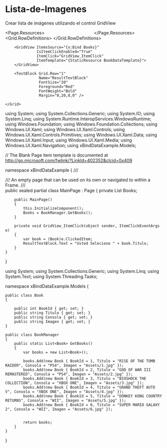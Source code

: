 # Lista-de-Imagenes
Crear lista de imágenes utilizando el control  GridView


<Page
    x:Class="xBindDataExample.MainPage"
    xmlns="http://schemas.microsoft.com/winfx/2006/xaml/presentation"
    xmlns:x="http://schemas.microsoft.com/winfx/2006/xaml"
    xmlns:local="using:xBindDataExample"
    xmlns:d="http://schemas.microsoft.com/expression/blend/2008"
    xmlns:mc="http://schemas.openxmlformats.org/markup-compatibility/2006"
   xmlns:data="using:xBindDataExample.Models"
    mc:Ignorable="d">
    <Page.Resources>
        <DataTemplate x:DataType="data:Book" x:Key="BookDataTemplate">
            <StackPanel HorizontalAlignment="Center">
                <Image Width="150" Source="{x:Bind Imagen}" />
                <TextBlock FontSize="11" Text="{x:Bind Titulo}" HorizontalAlignment="Stretch" />
                <TextBlock FontSize="10" Foreground="Red" Text="{x:Bind Consola}" HorizontalAlignment="Center" />
            </StackPanel>
        </DataTemplate>
    </Page.Resources>
    <Grid Background="{ThemeResource ApplicationPageBackgroundThemeBrush}" Margin="20">
        <Grid.RowDefinitions>
            <RowDefinition Height="*" />
            <RowDefinition Height="100" />
        </Grid.RowDefinitions>

        <GridView ItemsSource="{x:Bind Books}" 
                  IsItemClickEnabled="True" 
                  ItemClick="GridView_ItemClick"
                  ItemTemplate="{StaticResource BookDataTemplate}">
        </GridView>

        <TextBlock Grid.Row="1" 
                   Name="ResultTextBlock" 
                   FontSize="20" 
                   Foreground="Red" 
                   FontWeight="Bold" 
                   Margin="0,20,0,0" />

    </Grid>
</Page>




using System;
using System.Collections.Generic;
using System.IO;
using System.Linq;
using System.Runtime.InteropServices.WindowsRuntime;
using Windows.Foundation;
using Windows.Foundation.Collections;
using Windows.UI.Xaml;
using Windows.UI.Xaml.Controls;
using Windows.UI.Xaml.Controls.Primitives;
using Windows.UI.Xaml.Data;
using Windows.UI.Xaml.Input;
using Windows.UI.Xaml.Media;
using Windows.UI.Xaml.Navigation;
using xBindDataExample.Models;

// The Blank Page item template is documented at http://go.microsoft.com/fwlink/?LinkId=402352&clcid=0x409

namespace xBindDataExample
{
    /// <summary>
    /// An empty page that can be used on its own or navigated to within a Frame.
    /// </summary>
    public sealed partial class MainPage : Page
    {
        private List<Book> Books;

        public MainPage()
        {
            this.InitializeComponent();
            Books = BookManager.GetBooks();
        }

        private void GridView_ItemClick(object sender, ItemClickEventArgs e)
        {
            var book = (Book)e.ClickedItem;
            ResultTextBlock.Text = "Usted Seleciono " + book.Titulo; 
        }
    }
}  





using System;
using System.Collections.Generic;
using System.Linq;
using System.Text;
using System.Threading.Tasks;




namespace xBindDataExample.Models
{


    public class Book
    {
     
        public int BookId { get; set; }
        public string Titulo { get; set; }
        public string Consola { get; set; }
        public string Imagen { get; set; }
    }

    public class BookManager
    {
        public static List<Book> GetBooks()
        {
            var books = new List<Book>();

            books.Add(new Book { BookId = 1, Titulo = "RISE OF THE TOMB RAIDER", Consola = "PS4", Imagen = "Assets/1.jpg" });
            books.Add(new Book { BookId = 2, Titulo = "GOD OF WAR III REMASTERED", Consola = "PS4", Imagen = "Assets/2.jpg" });
            books.Add(new Book { BookId = 3, Titulo = "BIOSHOCK THE COLLECTION", Consola = "XBOX ONE", Imagen = "Assets/3.jpg" });
            books.Add(new Book { BookId = 4, Titulo = "GRAND THEFT AUTO V", Consola = "XBOX ONE", Imagen = "Assets/4.jpg" });
            books.Add(new Book { BookId = 5, Titulo = "DONKEY KONG COUNTRY RETURNS", Consola = "WII", Imagen = "Assets/5.jpg" });
            books.Add(new Book { BookId = 6, Titulo = "SUPER MARIO GALAXY 2", Consola = "WII", Imagen = "Assets/6.jpg" });
           

            return books;
        } 
    }
}



